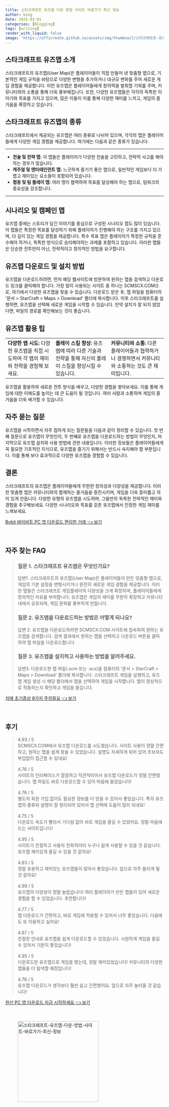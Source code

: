 ```yaml
---
title: 스타크래프트 유즈맵 다운 방법 사이트 바로가기 최신 정보
author: bing
date: 2025-02-01
categories: [Blogging]
tags: [writing]
render_with_liquid: false
image: 'https://afficreate.github.io/assets/img/thumbnail/스타크래프트-유즈맵-다운-방법-사이트-바로가기-최신-정보.webp'
---
```



<h2 id='스타크래프트_유즈맵_소개'>스타크래프트 유즈맵 소개</h2>

<p>스타크래프트의 유즈맵(User Map)은 플레이어들이 직접 만들어 낸 맞춤형 맵으로, 기본적인 게임 규칙을 바탕으로 다양한 변형을 추가하거나 대규모 변화를 주어 새로운 게임 경험을 제공합니다. 이런 유즈맵은 플레이어들에게 창의력을 발휘할 기회를 주며, 커뮤니티와의 소통을 통해 더욱 풍부해집니다. 또한, 다양한 유즈맵들은 각각의 독특한 이야기와 목표를 가지고 있으며, 많은 이들이 이를 통해 다양한 재미를 느끼고, 게임의 즐거움을 확장하고 있습니다.</p>

<h2 id='유즈맵_종류'>스타크래프트 유즈맵의 종류</h2>

<p>스타크래프트에서 제공되는 유즈맵은 여러 종류로 나뉘어 있으며, 각각의 맵은 플레이어들에게 다양한 게임 경험을 제공합니다. 여기에는 다음과 같은 종류가 있습니다:</p>

<hr />

<ul>
    <li><b>전술 및 전략 맵:</b> 이 맵들은 플레이어가 다양한 전술을 고민하고, 전략적 사고를 해야 하는 경우가 많습니다.</li>
    <li><b>캐주얼 및 엔터테인먼트 맵:</b> 느긋하게 즐기기 좋은 맵으로, 일반적인 게임보다 더 가볍고 재미있는 요소들이 포함되어 있습니다.</li>
    <li><b>협동 및 팀 플레이 맵:</b> 여러 명이 협력하여 목표를 달성해야 하는 맵으로, 팀워크의 중요성을 강조합니다.</li>
</ul>

<hr />

<h2 id='시나리오_및_특수_목표_맵'>시나리오 및 캠페인 맵</h2>

<p>유즈맵 중에는 스토리가 담긴 이야기를 중심으로 구성된 시나리오 맵도 많이 있습니다. 이 맵들은 특정한 목표를 달성하기 위해 플레이어가 진행해야 하는 구조를 가지고 있으며, 더 깊이 있는 게임 경험을 제공합니다. 특수 목표 맵은 플레이어가 특정한 규칙을 준수해야 하거나, 독특한 방식으로 승리해야하는 과제를 포함하고 있습니다. 이러한 맵들은 단순한 전투만이 아닌, 전략적이고 창의적인 방법을 요구합니다.</p>

<h2 id='유즈맵_다운로드_및_설치'>유즈맵 다운로드 및 설치 방법</h2>

<p>유즈맵을 다운로드하려면, 먼저 해당 웹사이트에 방문하여 원하는 맵을 검색하고 다운로드 링크를 클릭해야 합니다. 가장 많이 사용되는 사이트 중 하나는 SCMSCX.COM으로, 여기에서 다양한 유즈맵을 찾을 수 있습니다. 다운로드 받은 후, 맵 파일을 컴퓨터의 '문서 > StarCraft > Maps > Download' 폴더에 복사합니다. 이후 스타크래프트를 실행하면, 유즈맵을 선택해 새로운 게임을 시작할 수 있습니다. 만약 설치가 잘 되지 않았다면, 파일의 경로를 확인해보는 것이 좋습니다.</p>

<h2 id='유즈맵_활용_팁'>유즈맵 활용 팁</h2>

<table>
    <tr>
        <td><b>다양한 맵 시도:</b> 다양한 유즈맵을 직접 시도하여 각 맵의 재미와 전략을 경험해 보세요.</td>
        <td><b>플레이 스킬 향상:</b> 유즈맵에 따라 다른 기술과 전략을 통해 자신의 플레이 스킬을 향상시킬 수 있습니다.</td>
        <td><b>커뮤니티와 소통:</b> 다른 플레이어들과 협력하거나 경쟁하면서 커뮤니티와 소통하는 것도 큰 재미입니다.</td>
    </tr>
</table>

<p>유즈맵을 활용하여 새로운 전투 방식을 배우고, 다양한 경험을 쌓아보세요. 이를 통해 게임에 대한 이해도를 높이는 데 큰 도움이 될 것입니다. 여러 사람과 소통하며 게임의 즐거움을 더욱 배가할 수 있습니다.</p>

<h2 id='자주_묻는_질문'>자주 묻는 질문</h2>

<p>유즈맵을 시작하면서 자주 접하게 되는 질문들을 다음과 같이 정리할 수 있습니다. 첫 번째 질문으로 유즈맵이 무엇인지, 두 번째로 유즈맵을 다운로드하는 방법이 무엇인지, 마지막으로 유즈맵 설치와 사용 방법에 관한 내용입니다. 이러한 정보들은 플레이어들에게 꼭 필요한 기초적인 지식으로, 유즈맵을 즐기기 위해서는 반드시 숙지해야 할 부분입니다. 이를 통해 보다 효과적으로 다양한 유즈맵을 경험할 수 있습니다.</p>

<h2 id='결론'>결론</h2>

<p>스타크래프트의 유즈맵은 플레이어들에게 무한한 창의성과 다양성을 제공합니다. 이러한 맞춤형 맵은 커뮤니티와의 함께하는 즐거움을 증진시키며, 게임을 더욱 흥미롭고 의미 있게 만듭니다. 다양한 유형의 유즈맵을 시도하며, 그들만의 독특한 전략적인 재미와 경험을 추구해보세요. 다양한 시나리오와 목표를 갖춘 유즈맵에서 진정한 게임 재미를 느껴보세요.</p>


<p><a class="click-button" title="Bybit 바이비트 PC 앱 다운로드 편리한 거래" href="https://afficreate.github.io/posts/Bybit-%EB%B0%94%EC%9D%B4%EB%B9%84%ED%8A%B8-PC-%EC%95%B1-%EB%8B%A4%EC%9A%B4%EB%A1%9C%EB%93%9C-%ED%8E%B8%EB%A6%AC%ED%95%9C-%EA%B1%B0%EB%9E%98/" rel="dofollow">Bybit 바이비트 PC 앱 다운로드 편리한 거래 👈 보기</a></p><br>
<h2 id='자주_찾는_FAQ'>자주 찾는 FAQ</h2>
<div itemscope="" itemtype="https://schema.org/FAQPage"> 
<blockquote> 
<div itemscope="" itemprop="mainEntity" itemtype="https://schema.org/Question"> 
<h3 itemprop="name">질문 1. 스타크래프트 유즈맵은 무엇인가요?</h3> 
<div itemscope="" itemprop="acceptedAnswer" itemtype="https://schema.org/Answer"> 
<span itemprop="text"> 
<p>답변1. 스타크래프트의 유즈맵(User Map)은 플레이어들이 만든 맞춤형 맵으로, 게임의 기본 설정을 변형시키거나 완전히 새로운 게임 경험을 제공합니다. 이러한 맵들은 스타크래프트 게임플레이의 다양성을 크게 확장하며, 플레이어들에게 창의적인 자유를 부여합니다. 유즈맵은 게임의 재미를 무한히 확장하고 커뮤니티 내에서 공유되며, 게임 문화를 풍부하게 만듭니다.</p> 
</span> 
</div> 
</div> 
<div itemscope="" itemprop="mainEntity" itemtype="https://schema.org/Question"> 
<h3 itemprop="name">질문 2. 유즈맵을 다운로드하는 방법은 어떻게 되나요?</h3> 
<div itemscope="" itemprop="acceptedAnswer" itemtype="https://schema.org/Answer"> 
<span itemprop="text"> 
<p>답변 2. 유즈맵을 다운로드하려면 SCMSCX.COM 사이트에 접속하여 원하는 유즈맵을 검색합니다. 검색 결과에서 원하는 맵을 선택하고 다운로드 버튼을 클릭하여 맵 파일을 다운로드합니다.</p> 
</span> 
</div> 
</div> 
<div itemscope="" itemprop="mainEntity" itemtype="https://schema.org/Question"> 
<h3 itemprop="name">질문 3. 유즈맵을 설치하고 사용하는 방법을 알려주세요.</h3> 
<div itemscope="" itemprop="acceptedAnswer" itemtype="https://schema.org/Answer"> 
<span itemprop="text"> 
<p>답변3. 다운로드한 맵 파일(.scm 또는 .scx)을 컴퓨터의 '문서 > StarCraft > Maps > Download' 폴더에 복사합니다. 스타크래프트 게임을 실행하고, 유즈맵 게임 생성 시 해당 폴더에서 맵을 선택하여 게임을 시작합니다. 맵이 정상적으로 작동하는지 확인하고 게임을 즐깁니다.</p> 
</span> 
</div> 
</div> 
</blockquote> 
</div>
<p><a class="click-button" title="치매 초기증상 8가지 주의필요" href="https://afficreate.github.io/posts/%EC%B9%98%EB%A7%A4-%EC%B4%88%EA%B8%B0%EC%A6%9D%EC%83%81-8%EA%B0%80%EC%A7%80-%EC%A3%BC%EC%9D%98%ED%95%84%EC%9A%94/" rel="dofollow">치매 초기증상 8가지 주의필요 👈 보기</a></p><br>
<h2 id='후기'>후기</h2>
<div itemscope itemtype="https://schema.org/Product">
  <blockquote>
  <div itemprop="review" itemscope itemtype="https://schema.org/Review">
      <div itemprop="reviewRating" itemscope itemtype="https://schema.org/Rating"> <span itemprop="ratingValue">4.93</span> / <span itemprop="bestRating">5</span> </div>
      <span itemprop="reviewBody">SCMSCX.COM에서 유즈맵 다운로드를 시도했습니다. 사이트 사용이 정말 간편하고, 원하는 맵을 쉽게 찾을 수 있었습니다. 설명도 자세하게 되어 있어 초보자도 부담없이 접근할 수 있네요!</span>
  </div>
  <br>
  <div itemprop="review" itemscope itemtype="https://schema.org/Review">
      <div itemprop="reviewRating" itemscope itemtype="https://schema.org/Rating"> <span itemprop="ratingValue">4.76</span> / <span itemprop="bestRating">5</span> </div>
      <span itemprop="reviewBody">사이트의 인터페이스가 깔끔하고 직관적이어서 유즈맵 다운로드가 정말 간편했습니다. 맵 파일도 바로 다운로드할 수 있어 마음에 들었습니다!</span>
  </div>
  <br>
  <div itemprop="review" itemscope itemtype="https://schema.org/Review">
      <div itemprop="reviewRating" itemscope itemtype="https://schema.org/Rating"> <span itemprop="ratingValue">4.76</span> / <span itemprop="bestRating">5</span> </div>
      <span itemprop="reviewBody">별도의 회원 가입 없이도 필요한 정보를 다 얻을 수 있어서 좋았습니다. 특히 유즈맵의 종류와 설명이 잘 정리되어 있어서 맵 선택에 도움이 많이 되네요!</span>
  </div>
  <br>
  <div itemprop="review" itemscope itemtype="https://schema.org/Review">
      <div itemprop="reviewRating" itemscope itemtype="https://schema.org/Rating"> <span itemprop="ratingValue">4.75</span> / <span itemprop="bestRating">5</span> </div>
      <span itemprop="reviewBody">다운로드 속도가 빨라서 기다림 없이 바로 게임을 즐길 수 있었어요. 정말 마음에 드는 사이트입니다!</span>
  </div>
  <br>
  <div itemprop="review" itemscope itemtype="https://schema.org/Review">
      <div itemprop="reviewRating" itemscope itemtype="https://schema.org/Rating"> <span itemprop="ratingValue">4.95</span> / <span itemprop="bestRating">5</span> </div>
      <span itemprop="reviewBody">사이트가 친절하고 사용자 친화적이라 누구나 쉽게 사용할 수 있을 것 같습니다. 유즈맵 재미있게 즐길 수 있을 것 같아요!</span>
  </div>
  <br>
  <div itemprop="review" itemscope itemtype="https://schema.org/Review">
      <div itemprop="reviewRating" itemscope itemtype="https://schema.org/Rating"> <span itemprop="ratingValue">4.83</span> / <span itemprop="bestRating">5</span> </div>
      <span itemprop="reviewBody">정말 유용하고 재미있는 유즈맵들이 많아서 좋았습니다. 앞으로 자주 들리게 될 것 같아요!</span>
  </div>
  <br>
  <div itemprop="review" itemscope itemtype="https://schema.org/Review">
      <div itemprop="reviewRating" itemscope itemtype="https://schema.org/Rating"> <span itemprop="ratingValue">4.99</span> / <span itemprop="bestRating">5</span> </div>
      <span itemprop="reviewBody">유즈맵의 다양성이 정말 놀랍습니다! 여러 플레이어가 만든 맵들이 있어 새로운 경험을 할 수 있었습니다. 추천합니다!</span>
  </div>
  <br>
  <div itemprop="review" itemscope itemtype="https://schema.org/Review">
      <div itemprop="reviewRating" itemscope itemtype="https://schema.org/Rating"> <span itemprop="ratingValue">4.77</span> / <span itemprop="bestRating">5</span> </div>
      <span itemprop="reviewBody">맵 다운로드가 간편하고, 바로 게임에 적용할 수 있어서 너무 좋았습니다. 다음에도 또 이용하고 싶어요!</span>
  </div>
  <br>
  <div itemprop="review" itemscope itemtype="https://schema.org/Review">
      <div itemprop="reviewRating" itemscope itemtype="https://schema.org/Rating"> <span itemprop="ratingValue">4.87</span> / <span itemprop="bestRating">5</span> </div>
      <span itemprop="reviewBody">친절한 안내로 유즈맵을 쉽게 다운로드할 수 있었습니다. 시원하게 게임을 즐길 수 있어서 기분이 좋았습니다!</span>
  </div>
  <br>
  <div itemprop="review" itemscope itemtype="https://schema.org/Review">
      <div itemprop="reviewRating" itemscope itemtype="https://schema.org/Rating"> <span itemprop="ratingValue">4.95</span> / <span itemprop="bestRating">5</span> </div>
      <span itemprop="reviewBody">다운로드한 유즈맵으로 게임을 했는데, 정말 재미있었습니다! 커뮤니티의 다양한 맵들을 더 탐색할 예정입니다!</span>
  </div>
  <br>
  <div itemprop="review" itemscope itemtype="https://schema.org/Review">
      <div itemprop="reviewRating" itemscope itemtype="https://schema.org/Rating"> <span itemprop="ratingValue">4.78</span> / <span itemprop="bestRating">5</span> </div>
      <span itemprop="reviewBody">유즈맵 다운로드가 생각보다 훨씬 쉽고 간편했어요. 앞으로 자주 놀러올 것 같습니다!</span>
  </div>
  </blockquote>
</div>
<p><a class="click-button" title="원신 PC 앱 다운로드 지금 시작하세요" href="https://afficreate.github.io/posts/%EC%9B%90%EC%8B%A0-PC-%EC%95%B1-%EB%8B%A4%EC%9A%B4%EB%A1%9C%EB%93%9C-%EC%A7%80%EA%B8%88-%EC%8B%9C%EC%9E%91%ED%95%98%EC%84%B8%EC%9A%94/" rel="dofollow">원신 PC 앱 다운로드 지금 시작하세요 👈 보기</a></p><br>
<figure class="image"><img src="https://afficreate.github.io/assets/img/thumbnail/스타크래프트-유즈맵-다운-방법-사이트-바로가기-최신-정보.webp" alt="스타크래프트-유즈맵-다운-방법-사이트-바로가기-최신-정보" width="256" height="256"></figure>